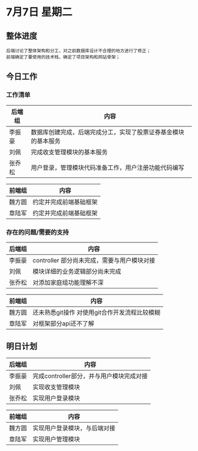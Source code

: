 # 7月7日 星期二
## 整体进度
	后端讨论了整体架构和分工，对之前数据库设计不合理的地方进行了修正；
	前端确定了要使用的技术栈，确定了项目架构和网站骨架；
## 今日工作
### 工作清单
|  后端组 | 内容  |
| ------------ | ------------ |
| 李振豪  | 数据库创建完成，后端完成分工，实现了股票证券基金模块的基本服务 |
| 刘佩  | 完成收支管理模块的基本服务  |
| 张乔松  | 用户登录，管理模块代码准备工作，用户注册功能代码编写   |

|  前端组 | 内容  |
| ------------ | ------------ |
| 魏方圆  |  约定并完成前端基础框架      |
| 章陆军  |  约定并完成前端基础框架  |
### 存在的问题/需要的支持
|  后端组 | 内容  |
| ------------ | ------------- |
| 李振豪  | controller 部分尚未完成，需要与用户模块对接  |
| 刘佩  | 模块详细的业务逻辑部分尚未完成  |
| 张乔松  |  对添加家庭组功能理解不深  |

|  前端组 | 内容  |
| ------------ | ------------ |
| 魏方圆  | 还未熟悉git操作 对使用git合作开发流程比较模糊  |
| 章陆军  | 对框架部分api还不了解  |
## 明日计划
|  后端组 | 内容  |
| ------------ | ------------ |
| 李振豪  | 完成controller部分，并与用户模块完成对接  |
| 刘佩  | 实现收支管理模块  |
| 张乔松  | 实现用户登录模块   |

|  前端组 | 内容  |
| ------------ | ------------ |
| 魏方圆  | 实现用户登录模块，与后端对接  |
| 章陆军  | 实现用户管理模块  |
